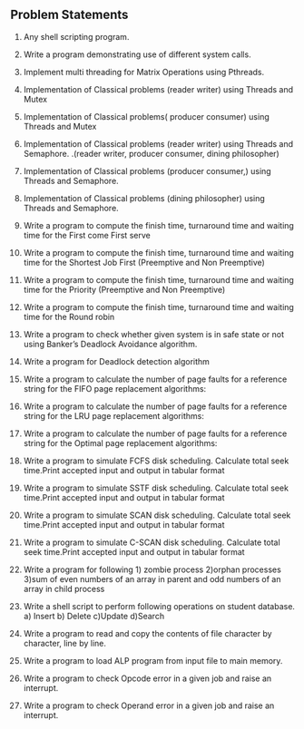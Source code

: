 ## Problem Statements
1.  Any shell scripting program. 
2.	Write a program demonstrating use of different system calls. 
3.	Implement multi threading for Matrix Operations using Pthreads.
4.	Implementation of Classical problems (reader writer)  using Threads and Mutex
5.	Implementation of Classical problems( producer consumer)  using Threads and Mutex
6.	Implementation of Classical problems (reader writer) using Threads and Semaphore. .(reader writer, producer consumer, dining philosopher)
7.	Implementation of Classical problems (producer consumer,) using Threads and Semaphore. 
8.	Implementation of Classical problems (dining philosopher) using Threads and Semaphore. 
9.	Write a program to compute the finish time, turnaround time and waiting time for the First come First serve
10.	Write a program to compute the finish time, turnaround time and waiting time for the
 Shortest Job First (Preemptive and Non Preemptive) 

11.	Write a program to compute the finish time, turnaround time and waiting time for the
Priority (Preemptive and Non Preemptive)
12.	Write a program to compute the finish time, turnaround time and waiting time for the
 Round robin 
13.	Write a program to check whether given system is in safe state or not using Banker’s  Deadlock Avoidance algorithm.
14.	Write a program for Deadlock detection algorithm
15.	Write a program to calculate the number of page faults for a reference string for the FIFO page replacement algorithms:
16.	Write a program to calculate the number of page faults for a reference string for the LRU page replacement algorithms: 
17.	Write a program to calculate the number of page faults for a reference string for the Optimal page replacement algorithms: 
18.	Write a program to simulate FCFS disk scheduling. Calculate total seek time.Print accepted input and output in tabular format
19.	Write a program to simulate SSTF disk scheduling. Calculate total seek time.Print accepted input and output in tabular format
20.	Write a program to simulate SCAN disk scheduling. Calculate total seek time.Print accepted input and output in tabular format
21.	Write a program to simulate C-SCAN disk scheduling. Calculate total seek time.Print accepted input and output in tabular format
22.	Write a program  for following 1)  zombie process 2)orphan processes 3)sum of even numbers of an array in parent and odd numbers of an array in child process
23.	Write a shell script to perform following operations on   student database.
a) Insert b) Delete c)Update d)Search
24.	Write a program to read and copy the contents of file character by character, line by line.
25.	Write a program to load ALP program from input file to main memory.
26.	Write a program to check Opcode error in a given job and raise an interrupt.
27.	Write a program to check Operand error in a given job and raise an interrupt.
